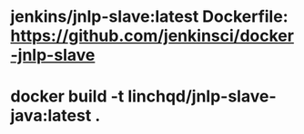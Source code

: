 # jenkins/jnlp-slave:latest Dockerfile: https://github.com/jenkinsci/docker-jnlp-slave

# docker build -t linchqd/jnlp-slave-java:latest .
